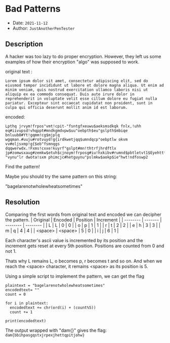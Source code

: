 # Bad Patterns

- Date: `2021-11-12`
- Author: `JustAnotherPenTester`

## Description

A hacker was too lazy to do proper encryption. However, they left us some examples of how their encryption "algo" was supposed to work.

original text :
```
Lorem ipsum dolor sit amet, consectetur adipiscing elit, sed do eiusmod tempor incididunt ut labore et dolore magna aliqua. Ut enim ad minim veniam, quis nostrud exercitation ullamco laboris nisi ut aliquip ex ea commodo consequat. Duis aute irure dolor in reprehenderit in voluptate velit esse cillum dolore eu fugiat nulla pariatur. Excepteur sint occaecat cupidatat non proident, sunt in culpa qui officia deserunt mollit anim id est laborum.
```

encoded:
```
Lpthq jrvym!frpos"vmt!cpit-"fsntgfxeuwu$aeksmsdkqk fnlx,!uhh eq#iivupsd!vhqppt#mndkgmdvpw$uu"oebpth$eu"gslpth$mbiqe bnluub0#Yt!gqmm!cg$mjplq wgqman.#uuju#rotvuyd!g{irdkwetjqq$umndqcp"oebptlw okvm vv#eljsxmp!g{$eb"fsmnqgs dqqwerwdx.!Fxms!cxxe!kuyrf"gslpt#mn!thtrfjhrdftlx jp#zomwsxaug#zemkw$etuh$cjnoym!frposg#iu!hxkibv#rumnd$pbtletvt1$Eyehttfwu$sjpw$odedicbv#guqkgetbv#roo"svojfhrt-"vynu"lr dwota!sxm phimcjc#hetguynu"pslmkw$aokp$ie"hwt!ndfoswp2
```

Find the pattern!

Maybe you should try the same pattern on this string:

"bagelarenotwholewheatsometimes"


## Resolution

Comparing the first words from original text and encoded we can decipher the pattern.
| Original | Encoded | Position | Increment |
| -------- | ------- | -------- | -------- |
| L | L | 0 | 0 |
| o | p | 1 | 1 |
| r | t | 2 | 2 |
| e | h | 3 | 3 |
| m | q | 4 | 4 |
| \<space\> | \<space\> | 5 | 0 |
| i | j | 6 | 1 |

Each character's ascii value is incremented by its position and the increment gets reset at every 5th position.
Positions are counted from 0 and not 1.

Thats why L remains L, o becomes p, r becomes t and so on.
And when we reach the \<space\> character, it remains \<space\> as its position is 5.

Using a simple script to implement the pattern, we can get the flag

```
plaintext = "bagelarenotwholewheatsometimes"
encodedtext= ""
count = 0

for i in plaintext:
  encodedtext += chr(ord(i) + (count%5))
  count += 1

print(encodedtext)
```

The output wrapped with "dam{}" gives the flag: `dam{bbihpasgqstxjrpexjhettqpitjohw}`
